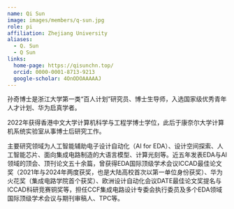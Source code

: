 ```yaml
---
name: Qi Sun
image: images/members/q-sun.jpg
role: pi
affiliation: Zhejiang University
aliases:
  - Q. Sun
  - Q Sun
links:
  home-page: https://qisunchn.top/
  orcid: 0000-0001-8713-9213
  google-scholar: 4OnODOAAAAAJ
---
```


孙奇博士是浙江大学第一类“百人计划”研究员、博士生导师，入选国家级优秀青年人才计划、华为启真学者。

2022年获得香港中文大学计算机科学与工程学博士学位，此后于康奈尔大学计算机系统实验室从事博士后研究工作。

主要研究领域为人工智能辅助电子设计自动化（AI for EDA）、设计空间探索、人工智能芯片、面向集成电路制造的大语言模型、计算光刻等。近五年发表EDA与AI领域的顶会、顶刊论文五十余篇，曾获得EDA国际顶级学术会议ICCAD最佳论文奖（2021年与2024年两度获奖，也是大陆高校首次以第一单位身份获奖）、华为火花奖（集成电路学院首个获奖）、欧洲设计自动化会议DATE最佳论文奖提名与ICCAD科研竞赛铜奖等，担任CCF集成电路设计专委会执行委员及多个EDA领域国际顶级学术会议与期刊审稿人、TPC等。
